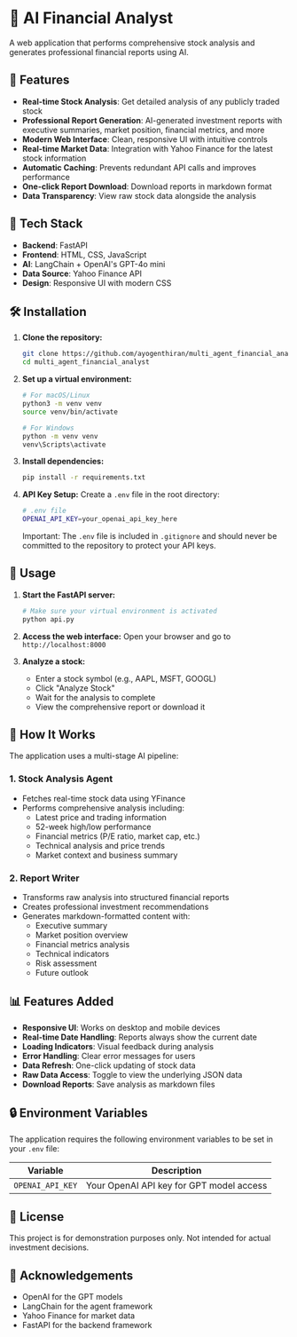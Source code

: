 # 🚀 AI Financial Analyst

A web application that performs comprehensive stock analysis and generates professional financial reports using AI.

## 🌟 Features

- **Real-time Stock Analysis**: Get detailed analysis of any publicly traded stock
- **Professional Report Generation**: AI-generated investment reports with executive summaries, market position, financial metrics, and more
- **Modern Web Interface**: Clean, responsive UI with intuitive controls
- **Real-time Market Data**: Integration with Yahoo Finance for the latest stock information
- **Automatic Caching**: Prevents redundant API calls and improves performance
- **One-click Report Download**: Download reports in markdown format
- **Data Transparency**: View raw stock data alongside the analysis

## 🔧 Tech Stack

- **Backend**: FastAPI
- **Frontend**: HTML, CSS, JavaScript
- **AI**: LangChain + OpenAI's GPT-4o mini
- **Data Source**: Yahoo Finance API
- **Design**: Responsive UI with modern CSS

## 🛠️ Installation

1. **Clone the repository:**
   ```bash
   git clone https://github.com/ayogenthiran/multi_agent_financial_analyst.git
   cd multi_agent_financial_analyst
   ```

2. **Set up a virtual environment:**
   ```bash
   # For macOS/Linux
   python3 -m venv venv
   source venv/bin/activate
   
   # For Windows
   python -m venv venv
   venv\Scripts\activate
   ```

3. **Install dependencies:**
   ```bash
   pip install -r requirements.txt
   ```

4. **API Key Setup:**
   Create a `.env` file in the root directory:
   ```bash
   # .env file
   OPENAI_API_KEY=your_openai_api_key_here
   ```
   
   Important: The `.env` file is included in `.gitignore` and should never be committed to the repository to protect your API keys.

## 🚀 Usage

1. **Start the FastAPI server:**
   ```bash
   # Make sure your virtual environment is activated
   python api.py
   ```

2. **Access the web interface:**
   Open your browser and go to `http://localhost:8000`

3. **Analyze a stock:**
   - Enter a stock symbol (e.g., AAPL, MSFT, GOOGL)
   - Click "Analyze Stock"
   - Wait for the analysis to complete
   - View the comprehensive report or download it

## 🧠 How It Works

The application uses a multi-stage AI pipeline:

### 1. Stock Analysis Agent

- Fetches real-time stock data using YFinance
- Performs comprehensive analysis including:
  - Latest price and trading information
  - 52-week high/low performance
  - Financial metrics (P/E ratio, market cap, etc.)
  - Technical analysis and price trends
  - Market context and business summary

### 2. Report Writer

- Transforms raw analysis into structured financial reports
- Creates professional investment recommendations
- Generates markdown-formatted content with:
  - Executive summary
  - Market position overview
  - Financial metrics analysis
  - Technical indicators
  - Risk assessment
  - Future outlook

## 📊 Features Added

- **Responsive UI**: Works on desktop and mobile devices
- **Real-time Date Handling**: Reports always show the current date
- **Loading Indicators**: Visual feedback during analysis
- **Error Handling**: Clear error messages for users
- **Data Refresh**: One-click updating of stock data
- **Raw Data Access**: Toggle to view the underlying JSON data
- **Download Reports**: Save analysis as markdown files

## 🔒 Environment Variables

The application requires the following environment variables to be set in your `.env` file:

| Variable | Description |
|----------|-------------|
| `OPENAI_API_KEY` | Your OpenAI API key for GPT model access |

## 📝 License

This project is for demonstration purposes only. Not intended for actual investment decisions.

## 🙏 Acknowledgements

- OpenAI for the GPT models
- LangChain for the agent framework
- Yahoo Finance for market data
- FastAPI for the backend framework
